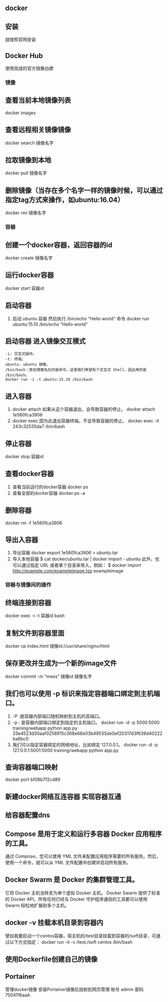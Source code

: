 ## docker
## 安装
就按照官网安装

## Docker Hub
使用现成的官方镜像白嫖

### 镜像
## 查看当前本地镜像列表
   docker images

## 查看远程相关镜像镜像
   docker search 镜像名字

## 拉取镜像到本地
   docker pull 镜像名字

## 删除镜像（当存在多个名字一样的镜像时候，可以通过指定tag方式来操作，如ubuntu:16.04）
   docker rmi 镜像名字


### 容器
## 创建一个docker容器，返回容器的id
   docker create 镜像名字

## 运行docker容器
   docker start 容器id

## 启动容器 
 1. 启动 ubuntu 容器 然后执行 /bin/echo "Hello world" 命令
   docker run ubuntu:15.10 /bin/echo "Hello world"  

## 启动容器 进入镜像交互模式
    -i: 交互式操作。
    -t: 终端。
    ubuntu: ubuntu 镜像。
    /bin/bash：放在镜像名后的是命令，这里我们希望有个交互式 Shell，因此用的是 /bin/bash。
    docker run -i -t ubuntu:15.10 /bin/bash 

## 进入容器
1. docker attach 如果从这个容器退出，会导致容器的停止。
docker attach 1e560fca3906 
2. docker exec 因为此退出容器终端，不会导致容器的停止。
docker exec -it 243c32535da7 /bin/bash

## 停止容器
   docker stop 容器id

## 查看docker容器
  1. 查看当前运行的docker容器 
    docker ps
  2. 查看全部的docker容器
    docker ps -a

## 删除容器
docker rm -f 1e560fca3906

## 导出入容器 
1. 导出容器 
docker export 1e560fca3906 > ubuntu.tar
2. 导入本地容器 
$ cat docker/ubuntu.tar | docker import - ubuntu
此外，也可以通过指定 URL 或者某个目录来导入，例如：
$ docker import http://example.com/exampleimage.tgz exampleimage

### 容器与镜像间的操作
## 终端连接到容器
   docker exec -i -t 容器id bash
## 复制文件到容器里面
   docker cp index.html 镜像id://usr/share/nginx/html
## 保存更改并生成为一个新的image文件
   docker commit -m "mess" 镜像id 镜像名字

## 我们也可以使用 -p 标识来指定容器端口绑定到主机端口。
1. -P :是容器内部端口随机映射到主机的高端口。
2. -p : 是容器内部端口绑定到指定的主机端口。
    docker run -d -p 5000:5000 training/webapp python app.py 33e4523d30aaf0258915c368e66e03b49535de0ef20317d3f639d40222ba6bc0
3.  我们可以指定容器绑定的网络地址，比如绑定 127.0.0.1。
    docker run -d -p 127.0.0.1:5001:5000 training/webapp python app.py

## 查询容器端口映射
docker port bf08b7f2cd89



## 新建docker网络互连容器 实现容器互通
## 给容器配置dns

##  Compose 是用于定义和运行多容器 Docker 应用程序的工具。
通过 Compose，您可以使用 YML 文件来配置应用程序需要的所有服务。然后，使用一个命令，就可以从 YML 文件配置中创建并启动所有服务。

## Docker Swarm 是 Docker 的集群管理工具。
它将 Docker 主机池转变为单个虚拟 Docker 主机。 Docker Swarm 提供了标准的 Docker API，所有任何已经与 Docker 守护程序通信的工具都可以使用 Swarm 轻松地扩展到多个主机。

## docker -v 挂载本机目录到容器内
譬如我要启动一个centos容器，宿主机的/test目录挂载到容器的/soft目录，可通过以下方式指定：
docker run -it -v /test:/soft centos /bin/bash

## 使用Dockerfile创建自己的镜像


## Portainer
管理docker镜像 安装Portainer镜像后投射到网页管理 
账号 admin  密码 7504116aaA